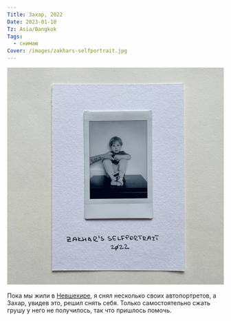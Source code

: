 ```yaml
---
Title: Захар, 2022
Date: 2023-01-10
Tz: Asia/Bangkok
Tags:
  - снимаю
Cover: /images/zakhars-selfportrait.jpg
---
```


![Автопортрет Захара](images/zakhars-selfportrait@2x.jpg)


Пока мы жили в [Невшехире][n], я снял несколько своих автопортретов, а Захар, увидев это, решил снять себя. Только самостоятельно сжать грушу у него не получилось, так что пришлось помочь.

[n]: https://ru.wikipedia.org/wiki/%D0%9D%D0%B5%D0%B2%D1%88%D0%B5%D1%85%D0%B8%D1%80